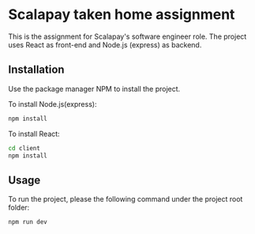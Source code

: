 # Scalapay taken home assignment

This is the assignment for Scalapay's software engineer role.
The project uses React as front-end and Node.js (express) as backend.

## Installation

Use the package manager NPM to install the project.

To install Node.js(express):

```bash
npm install 
```
To install React:
```bash
cd client
npm install 
```
## Usage
To run the project, please the following command under the project root folder:

```bash
npm run dev
```
